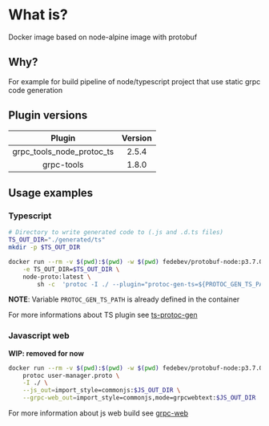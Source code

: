 # What is?
Docker image based on node-alpine image with protobuf

## Why?
For example for build pipeline of node/typescript project that use static grpc code generation 

## Plugin versions

| Plugin | Version |
|:-:|:-:|
| grpc_tools_node_protoc_ts | 2.5.4 |
| grpc-tools | 1.8.0 |

## Usage examples

### Typescript
```bash
# Directory to write generated code to (.js and .d.ts files)
TS_OUT_DIR="./generated/ts"
mkdir -p $TS_OUT_DIR

docker run --rm -v $(pwd):$(pwd) -w $(pwd) fedebev/protobuf-node:p3.7.0-n10.15:latest \
    -e TS_OUT_DIR=$TS_OUT_DIR \
    node-proto:latest \
        sh -c  'protoc -I ./ --plugin="protoc-gen-ts=${PROTOC_GEN_TS_PATH}" --js_out="import_style=commonjs,binary:${TS_OUT_DIR}" --ts_out="service=true:${TS_OUT_DIR}" ./myProto.proto && grpc_tools_node_protoc --js_out=import_style=commonjs,binary:${TS_OUT_DIR} --grpc_out=${TS_OUT_DIR} --plugin=protoc-gen-grpc=`which grpc_tools_node_protoc_plugin` -I ./ ./myProto.proto'


```

**NOTE**: Variable `PROTOC_GEN_TS_PATH` is already defined in the container

For more informations about TS plugin see [ts-protoc-gen](https://www.npmjs.com/package/ts-protoc-gen)

### Javascript web

**WIP: removed for now**

```bash
docker run --rm -v $(pwd):$(pwd) -w $(pwd) fedebev/protobuf-node:p3.7.0-n10.15:latest \
    protoc user-manager.proto \
    -I ./ \
    --js_out=import_style=commonjs:$JS_OUT_DIR \
    --grpc-web_out=import_style=commonjs,mode=grpcwebtext:$JS_OUT_DIR
```

For more information about js web build see [grpc-web](https://github.com/grpc/grpc-web)